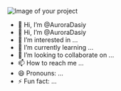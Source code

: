 ![Image of your project]([(AuroraDasiy/AuroraDasiy/blob/main/111.jpg)])
- 👋 Hi, I’m @AuroraDasiy
- 👋 Hi, I’m @AuroraDasiy
- 👀 I’m interested in ...
- 🌱 I’m currently learning ...
- 💞️ I’m looking to collaborate on ...
- 📫 How to reach me ...
- 😄 Pronouns: ...
- ⚡ Fun fact: ...

<!---
AuroraDasiy/AuroraDasiy is a ✨ special ✨ repository because its `README.md` (this file) appears on your GitHub profile.
You can click the Preview link to take a look at your changes.
--->
